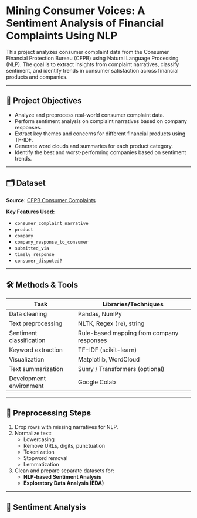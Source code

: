 # Mining Consumer Voices: A Sentiment Analysis of Financial Complaints Using NLP

This project analyzes consumer complaint data from the Consumer Financial Protection Bureau (CFPB) using Natural Language Processing (NLP). The goal is to extract insights from complaint narratives, classify sentiment, and identify trends in consumer satisfaction across financial products and companies.

---

## 📌 Project Objectives

- Analyze and preprocess real-world consumer complaint data.
- Perform sentiment analysis on complaint narratives based on company responses.
- Extract key themes and concerns for different financial products using TF-IDF.
- Generate word clouds and summaries for each product category.
- Identify the best and worst-performing companies based on sentiment trends.

---

## 🗂 Dataset

**Source:** [CFPB Consumer Complaints](https://www.kaggle.com/datasets/sbhatti/consumer-finance-complaints)

**Key Features Used:**

- `consumer_complaint_narrative`
- `product`
- `company`
- `company_response_to_consumer`
- `submitted_via`
- `timely_response`
- `consumer_disputed?`

---

## 🛠️ Methods & Tools

| Task                        | Libraries/Techniques                            |
|----------------------------|--------------------------------------------------|
| Data cleaning              | Pandas, NumPy                                    |
| Text preprocessing         | NLTK, Regex (`re`), string                       |
| Sentiment classification   | Rule-based mapping from company responses        |
| Keyword extraction         | TF-IDF (scikit-learn)                            |
| Visualization              | Matplotlib, WordCloud                            |
| Text summarization         | Sumy / Transformers (optional)                   |
| Development environment    | Google Colab                                     |

---

## 🧹 Preprocessing Steps

1. Drop rows with missing narratives for NLP.
2. Normalize text:
   - Lowercasing
   - Remove URLs, digits, punctuation
   - Tokenization
   - Stopword removal
   - Lemmatization
3. Clean and prepare separate datasets for:
   - **NLP-based Sentiment Analysis**
   - **Exploratory Data Analysis (EDA)**

---

## 🧠 Sentiment Analysis 
